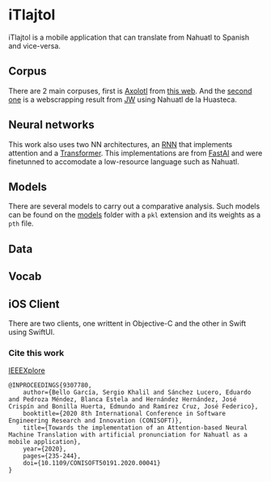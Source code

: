 # iTlajtol

iTlajtol is a mobile application that can translate from Nahuatl to Spanish and vice-versa.

## Corpus

There are 2 main corpuses, first is [Axolotl](corpuses/Axolotl.csv) from [this web](https://axolotl-corpus.mx/about). And the [second one](corpuses/JW100.csv) is a webscrapping result from [JW](jw.org) using Nahuatl de la Huasteca.

## Neural networks

This work also uses two NN architectures, an [RNN](NN/RNN-Attention-Translation.ipynb) that implements attention and a [Transformer](NN/Transformer-Translation.ipynb). This implementations are from [FastAI](https://github.com/fastai/course-nlp) and were finetunned to accomodate a low-resource language such as Nahuatl.

## Models

There are several models to carry out a comparative analysis. Such models can be found on the [models](models/) folder with a `pkl` extension and its weights as a `pth` file.

## Data

## Vocab

## iOS Client

There are two clients, one writtent in Objective-C and the other in Swift using SwiftUI.

### Cite this work

[IEEEXplore](https://ieeexplore.ieee.org/document/9307780)

    @INPROCEEDINGS{9307780,
        author={Bello García, Sergio Khalil and Sánchez Lucero, Eduardo and Pedroza Méndez, Blanca Estela and Hernández Hernández, José Crispín and Bonilla Huerta, Edmundo and Ramírez Cruz, José Federico},  
        booktitle={2020 8th International Conference in Software Engineering Research and Innovation (CONISOFT)},   
        title={Towards the implementation of an Attention-based Neural Machine Translation with artificial pronunciation for Nahuatl as a mobile application},   
        year={2020}, 
        pages={235-244},  
        doi={10.1109/CONISOFT50191.2020.00041}
    }
